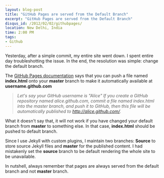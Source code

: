 ```yaml
---
layout: blog-post
title: "GitHub Pages are served from the Default Branch"
excerpt: "GitHub Pages are served from the Default Branch"
disqus_id: /2012/02/02/githubpages/
location: New Delhi, India
time: 2:00 PM
tags:
- Github
---
```



Yesterday, after a simple commit, my entire site went down. I spent entire day troubleshotting the issue. In the end, the resolution was simple: change the default branch.

The [GitHub Pages documentation](http://pages.github.com/) says that you can push a file named **index.html** onto your **master** branch to make it automatically available at **username.github.com**

> *Let's say your GitHub username is "Alice" If you create a GitHub repository named alice.github.com, commit a file named index.html into the master branch, and push it to GitHub, then this file will be automatically published to http://alice.github.com/.*

What it doesn't say that, it will not work if you have changed your default branch from **master** to something else. In that case, **index.html** should be pushed to default branch.

Since I use Jekyll with custom plugins, I maintain two branches: **Source**  to store source Jekyll files  and **master** for the published content. I had mistakenly set the **source** branch to be default rendering the whole site to be unavailable.

In nutshell, always remember that pages are always served from the default branch and not **master** branch.